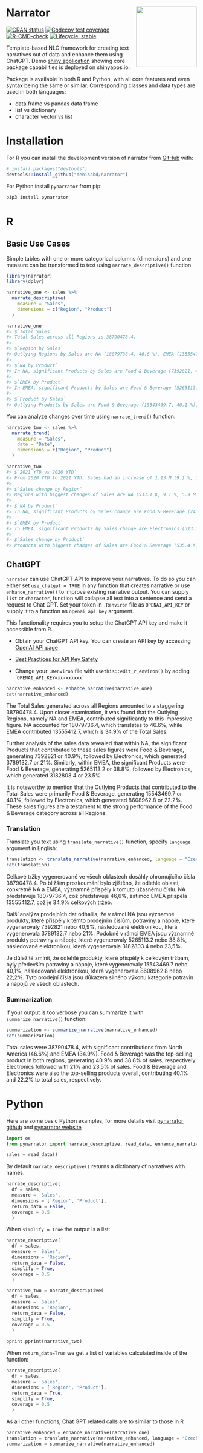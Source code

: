 
<!-- README.md is generated from README.Rmd. Please edit that file -->

# Narrator <img src="man/figures/hex.png" align="right" width="160"/>

<!-- badges: start -->

[![CRAN
status](https://www.r-pkg.org/badges/version/narrator)](https://CRAN.R-project.org/package=narrator)
[![Codecov test
coverage](https://codecov.io/gh/denisabd/narrator/branch/main/graph/badge.svg)](https://app.codecov.io/gh/denisabd/narrator?branch=main)
[![R-CMD-check](https://github.com/denisabd/narrator/actions/workflows/R-CMD-check.yaml/badge.svg)](https://github.com/denisabd/narrator/actions/workflows/R-CMD-check.yaml)
[![Lifecycle:
stable](https://img.shields.io/badge/lifecycle-stable-green.svg)](https://lifecycle.r-lib.org/articles/stages.html#stable)

<!-- badges: end -->

Template-based NLG framework for creating text narratives out of data
and enhance them using ChatGPT. Demo [shiny
application](https://deny.shinyapps.io/narrator_app/) showing core
package capabilities is deployed on shinyapps.io.

Package is available in both R and Python, with all core features and
even syntax being the same or similar. Corresponding classes and data
types are used in both languages:

- data.frame vs pandas data frame
- list vs dictionary
- character vector vs list

# Installation

For R you can install the development version of narrator from
[GitHub](https://github.com/) with:

``` r
# install.packages("devtools")
devtools::install_github("denisabd/narrator")
```

For Python install `pynarrator` from pip:

``` bash
pip3 install pynarrator
```

# R

## Basic Use Cases

Simple tables with one or more categorical columns (dimensions) and one
measure can be transformed to text using `narrate_descriptive()`
function.

``` r
library(narrator)
library(dplyr)
```

``` r
narrative_one <- sales %>%
  narrate_descriptive(
    measure = "Sales",
    dimensions = c("Region", "Product")
  )

narrative_one
#> $`Total Sales`
#> Total Sales across all Regions is 38790478.4.
#> 
#> $`Region by Sales`
#> Outlying Regions by Sales are NA (18079736.4, 46.6 %), EMEA (13555412.7, 34.9 %).
#> 
#> $`NA by Product`
#> In NA, significant Products by Sales are Food & Beverage (7392821, 40.9 %), Electronics (3789132.7, 21 %).
#> 
#> $`EMEA by Product`
#> In EMEA, significant Products by Sales are Food & Beverage (5265113.2, 38.8 %), Electronics (3182803.4, 23.5 %).
#> 
#> $`Product by Sales`
#> Outlying Products by Sales are Food & Beverage (15543469.7, 40.1 %), Electronics (8608962.8, 22.2 %).
```

You can analyze changes over time using `narrate_trend()` function:

``` r
narrative_two <- sales %>%
  narrate_trend(
    measure = "Sales",
    date = "Date",
    dimensions = c("Region", "Product")
  )

narrative_two
#> $`2021 YTD vs 2020 YTD`
#> From 2020 YTD to 2021 YTD, Sales had an increase of 1.13 M (9.1 %, 12.42 M to 13.55 M).
#> 
#> $`Sales change by Region`
#> Regions with biggest changes of Sales are NA (533.1 K, 9.1 %, 5.9 M to 6.4 M), EMEA (416.9 K, 9.91 %, 4.2 M to 4.6 M).
#> 
#> $`NA by Product`
#> In NA, significant Products by Sales change are Food & Beverage (243.3 K, 9.92 %, 2.5 M to 2.7 M), Tools (190.5 K, 32.72 %, 582.2 K to 772.7 K).
#> 
#> $`EMEA by Product`
#> In EMEA, significant Products by Sales change are Electronics (313.1 K, 36.05 %, 868.6 K to 1.2 M), Food & Beverage (244.8 K, 15.01 %, 1.6 M to 1.9 M).
#> 
#> $`Sales change by Product`
#> Products with biggest changes of Sales are Food & Beverage (535.4 K, 10.63 %, 5 M to 5.6 M), Electronics (525.9 K, 19.79 %, 2.7 M to 3.2 M).
```

## ChatGPT

`narrator` can use ChatGPT API to improve your narratives. To do so you
can either set `use_chatgpt = TRUE` in any function that creates
narrative or use `enhance_narrative()` to improve existing narrative
output. You can supply `list` or `character`, function will collapse all
text into a sentence and send a request to Chat GPT. Set your token in
`.Renviron` file as `OPENAI_API_KEY` or supply it to a function as
`openai_api_key` argument.

This functionality requires you to setup the ChatGPT API key and make it
accessible from R.

- Obtain your ChatGPT API key. You can create an API key by accessing
  [OpenAI API page](https://platform.openai.com/account/api-keys)

- [Best Practices for API Key
  Safety](https://help.openai.com/en/articles/5112595-best-practices-for-api-key-safety)

- Change your `.Renviron` file with `usethis::edit_r_environ()` by
  adding \``` OPENAI_API_KEY=xx-xxxxxx` ``

``` r
narrative_enhanced <- enhance_narrative(narrative_one)
cat(narrative_enhanced)
```

The Total Sales generated across all Regions amounted to a staggering
38790478.4. Upon closer examination, it was found that the Outlying
Regions, namely NA and EMEA, contributed significantly to this
impressive figure. NA accounted for 18079736.4, which translates to
46.6%, while EMEA contributed 13555412.7, which is 34.9% of the Total
Sales.

Further analysis of the sales data revealed that within NA, the
significant Products that contributed to these sales figures were Food &
Beverage, generating 7392821 or 40.9%, followed by Electronics, which
generated 3789132.7 or 21%. Similarly, within EMEA, the significant
Products were Food & Beverage, generating 5265113.2 or 38.8%, followed
by Electronics, which generated 3182803.4 or 23.5%.

It is noteworthy to mention that the Outlying Products that contributed
to the Total Sales were primarily Food & Beverage, generating 15543469.7
or 40.1%, followed by Electronics, which generated 8608962.8 or 22.2%.
These sales figures are a testament to the strong performance of the
Food & Beverage category across all Regions.

### Translation

Translate you text using `translate_narrative()` function, specify
`language` argument in English:

``` r
translation <- translate_narrative(narrative_enhanced, language = "Czech")
cat(translation)
```

Celkové tržby vygenerované ve všech oblastech dosáhly ohromujícího čísla
38790478.4. Po bližším prozkoumání bylo zjištěno, že odlehlé oblasti,
konkrétně NA a EMEA, významně přispěly k tomuto úžasnému číslu. NA
představuje 18079736.4, což představuje 46,6%, zatímco EMEA přispěla
13555412.7, což je 34,9% celkových tržeb.

Další analýza prodejních dat odhalila, že v rámci NA jsou významné
produkty, které přispěly k těmto prodejním číslům, potraviny a nápoje,
které vygenerovaly 7392821 nebo 40,9%, následované elektronikou, která
vygenerovala 3789132.7 nebo 21%. Podobně v rámci EMEA jsou významné
produkty potraviny a nápoje, které vygenerovaly 5265113.2 nebo 38,8%,
následované elektronikou, která vygenerovala 3182803.4 nebo 23,5%.

Je důležité zmínit, že odlehlé produkty, které přispěly k celkovým
tržbám, byly především potraviny a nápoje, které vygenerovaly 15543469.7
nebo 40,1%, následované elektronikou, která vygenerovala 8608962.8 nebo
22,2%. Tyto prodejní čísla jsou důkazem silného výkonu kategorie
potravin a nápojů ve všech oblastech.

### Summarization

If your output is too verbose you can summarize it with
`summarize_narrative()` function:

``` r
summarization <- summarize_narrative(narrative_enhanced)
cat(summarization)
```

Total sales were 38790478.4, with significant contributions from North
America (46.6%) and EMEA (34.9%). Food & Beverage was the top-selling
product in both regions, generating 40.9% and 38.8% of sales,
respectively. Electronics followed with 21% and 23.5% of sales. Food &
Beverage and Electronics were also the top-selling products overall,
contributing 40.1% and 22.2% to total sales, respectively.

# Python

Here are some basic Python examples, for more details visit [pynarrator
github](https://github.com/denisabd/pynarrator) and [pynarrator
website](https://denisabd.github.io/pynarrator/)

``` python
import os
from pynarrator import narrate_descriptive, read_data, enhance_narrative, translate_narrative, summarize_narrative
```

``` python
sales = read_data()
```

By default `narrate_descriptive()` returns a dictionary of narratives
with names.

``` python
narrate_descriptive(
  df = sales, 
  measure = 'Sales', 
  dimensions = ['Region', 'Product'], 
  return_data = False, 
  coverage = 0.5
  )
```

When `simplify = True` the output is a list:

``` python
narrate_descriptive(
  df = sales, 
  measure = 'Sales', 
  dimensions = 'Region', 
  return_data = False, 
  simplify = True,
  coverage = 0.5
  )
```

``` python
narrative_two = narrate_descriptive(
  df = sales, 
  measure = 'Sales', 
  dimensions = 'Region', 
  return_data = False, 
  simplify = True,
  coverage = 0.5
  )
  
pprint.pprint(narrative_two)
```

When `return_data=True` we get a list of variables calculated inside of
the function:

``` python
narrate_descriptive(
  df = sales, 
  measure = 'Sales', 
  dimensions = ['Region', 'Product'], 
  return_data = True, 
  simplify = True,
  coverage = 0.5
  )
```

As all other functions, Chat GPT related calls are to similar to those
in R

``` python
narrative_enhanced = enhance_narrative(narrative_one)
translation = translate_narrative(narrative_enhanced, language = "Czech")
summarization = summarize_narrative(narrative_enhanced)
```
